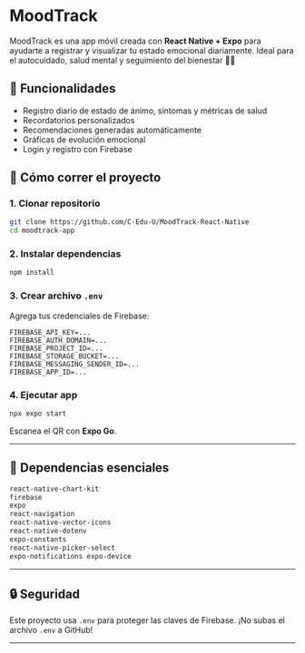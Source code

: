 # MoodTrack

MoodTrack es una app móvil creada con **React Native + Expo** para ayudarte a registrar y visualizar tu estado emocional diariamente. Ideal para el autocuidado, salud mental y seguimiento del bienestar 🧠💜

## 🚀 Funcionalidades

- Registro diario de estado de ánimo, síntomas y métricas de salud
- Recordatorios personalizados
- Recomendaciones generadas automáticamente
- Gráficas de evolución emocional
- Login y registro con Firebase

## 📲 Cómo correr el proyecto

### 1. Clonar repositorio

```bash
git clone https://github.com/C-Edu-U/MoodTrack-React-Native
cd moodtrack-app
```

### 2. Instalar dependencias

```bash
npm install
```

### 3. Crear archivo `.env`

Agrega tus credenciales de Firebase:

```env
FIREBASE_API_KEY=...
FIREBASE_AUTH_DOMAIN=...
FIREBASE_PROJECT_ID=...
FIREBASE_STORAGE_BUCKET=...
FIREBASE_MESSAGING_SENDER_ID=...
FIREBASE_APP_ID=...
```

### 4. Ejecutar app

```bash
npx expo start
```

Escanea el QR con **Expo Go**.

---

## 🧩 Dependencias esenciales

```txt
react-native-chart-kit
firebase
expo
react-navigation
react-native-vector-icons
react-native-dotenv
expo-constants
react-native-picker-select
expo-notifications expo-device

```

---

## 🔒 Seguridad

Este proyecto usa `.env` para proteger las claves de Firebase. ¡No subas el archivo `.env` a GitHub!

---
